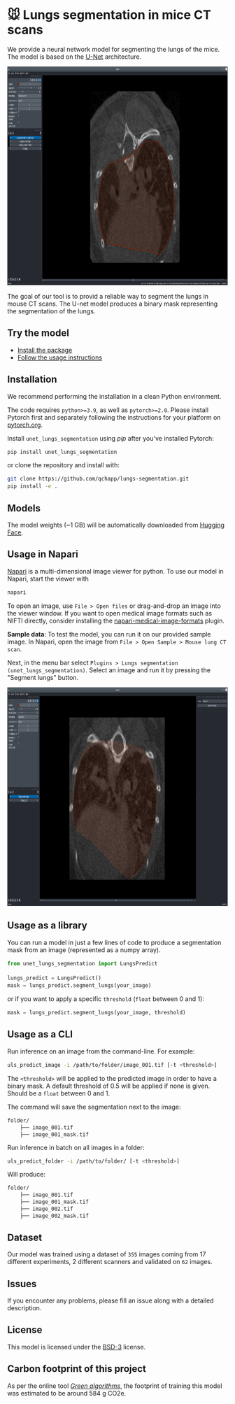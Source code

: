 # 🐭 Lungs segmentation in mice CT scans

We provide a neural network model for segmenting the lungs of the mice. The model is based on the [U-Net](https://lmb.informatik.uni-freiburg.de/people/ronneber/u-net/) architecture.

<p align="center">
    <img src="https://raw.githubusercontent.com/qchapp/lungs-segmentation/refs/heads/master/images/main_fig.png" height="500">
</p>

The goal of our tool is to provid a reliable way to segment the lungs in mouse CT scans. The U-net model produces a binary mask representing the segmentation of the lungs.

## Try the model 

- [Install the package](#installation)
- [Follow the usage instructions](#usage-in-napari)

## Installation

We recommend performing the installation in a clean Python environment.

The code requires `python>=3.9`, as well as `pytorch>=2.0`. Please install Pytorch first and separately following the instructions for your platform on [pytorch.org](https://pytorch.org/get-started/locally/).

Install `unet_lungs_segmentation` using *pip* after you've installed Pytorch:

```sh
pip install unet_lungs_segmentation
```

or clone the repository and install with:

```sh
git clone https://github.com/qchapp/lungs-segmentation.git
pip install -e .
```

## Models

The model weights (~1 GB) will be automatically downloaded from [Hugging Face](https://huggingface.co/qchapp/unet-lungs-segmentation-weights).


## Usage in Napari

[Napari](https://napari.org/stable/) is a multi-dimensional image viewer for python. To use our model in Napari, start the viewer with

```sh
napari
```

To open an image, use `File > Open files` or drag-and-drop an image into the viewer window. If you want to open medical image formats such as NIFTI directly, consider installing the [napari-medical-image-formats](https://pypi.org/project/napari-medical-image-formats/) plugin.

**Sample data**: To test the model, you can run it on our provided sample image. In Napari, open the image from `File > Open Sample > Mouse lung CT scan`.

Next, in the menu bar select `Plugins > Lungs segmentation (unet_lungs_segmentation)`. Select an image and run it by pressing the "Segment lungs" button.

<p align="center">
    <img src="https://raw.githubusercontent.com/qchapp/lungs-segmentation/refs/heads/master/images/napari-screenshot.png" height="500">
</p>

## Usage as a library

You can run a model in just a few lines of code to produce a segmentation mask from an image (represented as a numpy array).

```py
from unet_lungs_segmentation import LungsPredict

lungs_predict = LungsPredict()
mask = lungs_predict.segment_lungs(your_image)
```
or if you want to apply a specific `threshold` (`float` between 0 and 1):
```py
mask = lungs_predict.segment_lungs(your_image, threshold)
```

## Usage as a CLI

Run inference on an image from the command-line. For example:

```sh
uls_predict_image -i /path/to/folder/image_001.tif [-t <threshold>]
```

The `<threshold>` will be applied to the predicted image in order to have a binary mask. A default threshold of 0.5 will be applied if none is given. Should be a `float` between 0 and 1.

The command will save the segmentation next to the image:
```
folder/
    ├── image_001.tif
    ├── image_001_mask.tif
```

Run inference in batch on all images in a folder:

```sh
uls_predict_folder -i /path/to/folder/ [-t <threshold>]
```
Will produce:
```
folder/
    ├── image_001.tif
    ├── image_001_mask.tif
    ├── image_002.tif
    ├── image_002_mask.tif
```

## Dataset

Our model was trained using a dataset of `355` images coming from 17 different experiments, 2 different scanners and validated on `62` images.

## Issues

If you encounter any problems, please fill an issue along with a detailed description.

## License

This model is licensed under the [BSD-3](LICENSE.txt) license.

## Carbon footprint of this project

As per the online tool [*Green algorithms*](http://calculator.green-algorithms.org/), the footprint of training this model was estimated to be around 584 g CO2e.
